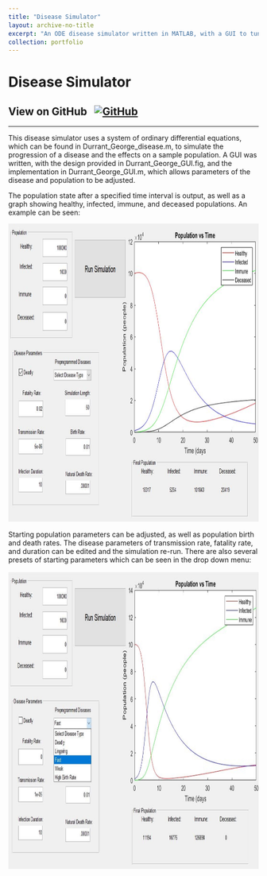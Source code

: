 ```yaml
---
title: "Disease Simulator"
layout: archive-no-title
excerpt: "An ODE disease simulator written in MATLAB, with a GUI to tune disease parameters <br><img src='/images/diseasesmall.jpg' width='350' height='350'/>"
collection: portfolio
---
```


# Disease Simulator

## View on GitHub &nbsp; <a href="https://github.com/ggdurrant/Disease-Sim"> <img src="https://github.com/favicon.ico" alt="GitHub" width="25"> </a>
------

This disease simulator uses a system of ordinary differential equations, which can be found in Durrant_George_disease.m, to simulate the progression of a disease and the effects on a sample population. A GUI was written, with the design provided in Durrant_George_GUI.fig, and the implementation in Durrant_George_GUI.m, which allows parameters of the disease and population to be adjusted. 

The population state after a specified time interval is output, as well as a graph showing healthy, infected, immune, and deceased populations. An example can be seen:

<img src='/images/deadly.JPG' width='600' height='600'/>

Starting population parameters can be adjusted, as well as population birth and death rates. The disease parameters of transmission rate, fatality rate, and duration can be edited and the simulation re-run. There are also several presets of starting parameters which can be seen in the drop down menu:

<img src='/images/preset.JPG' width='600' height='600'/>


